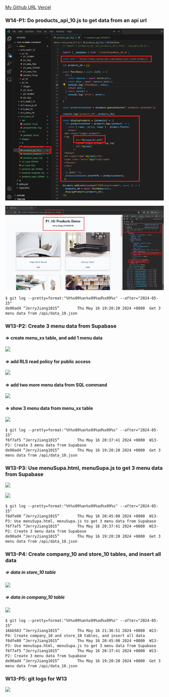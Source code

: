 [My Github URL](https://github.com/JerryJiang1115/1122-js-demo-212411211)
[Vercel](https://1122-js-demo-212411211.vercel.app/#)

### W14-P1: Do products_api_10.js to get data from an api url
 
![](w14-p1-1.png)
 
![](w14-p1-2.png)
 

```
$ git log --pretty=format:"%h%x09%an%x09%ad%x09%s" --after="2024-05-15"
de90ad4 “JerryJiang1015”        Thu May 16 19:20:20 2024 +0800  Get 3 menu data from /api/data_10.json
```

### W13-P2: Create 3 menu data from Supabase
 
#### => create menu_xx table, and add 1 menu data
 
![](w13-p2-1.png)
 
#### => add RLS read policy for public access
 
![](w13-p2-2.png)
 
#### => add two more menu data from SQL command
 
![](w13-p2-3.png)
 
#### => show 3 menu data from menu_xx table
 
![](w13-p2-4.png)
 
```
$ git log --pretty=format:"%h%x09%an%x09%ad%x09%s" --after="2024-05-15"
f6f7af5 “JerryJiang1015”        Thu May 16 20:37:41 2024 +0800  W13-P2: Create 3 menu data from Supabase
de90ad4 “JerryJiang1015”        Thu May 16 19:20:20 2024 +0800  Get 3 menu data from /api/data_10.json

```

### W13-P3: Use menuSupa.html, menuSupa.js to get 3 menu data from Supabase
 
![](w13-p3-1.png)
 
![](w13-p3-2.png)
 
```
$ git log --pretty=format:"%h%x09%an%x09%ad%x09%s" --after="2024-05-15"
f6dfe80 “JerryJiang1015”        Thu May 16 20:45:00 2024 +0800  W13-P3: Use menuSupa.html, menuSupa.js to get 3 menu data from Supabase
f6f7af5 “JerryJiang1015”        Thu May 16 20:37:41 2024 +0800  W13-P2: Create 3 menu data from Supabase
de90ad4 “JerryJiang1015”        Thu May 16 19:20:20 2024 +0800  Get 3 menu data from /api/data_10.json

```

### W13-P4: Create company_10 and store_10 tables, and insert all data
 
##### => data in store_10 table
 
![](w13-p4-1.png)
 
##### => data in company_10 table
 
![](w13-p4-2.png)

```
$ git log --pretty=format:"%h%x09%an%x09%ad%x09%s" --after="2024-05-15"
16bb583 “JerryJiang1015”        Thu May 16 21:36:51 2024 +0800  W13-P4: Create company_10 and store_10 tables, and insert all data
f6dfe80 “JerryJiang1015”        Thu May 16 20:45:00 2024 +0800  W13-P3: Use menuSupa.html, menuSupa.js to get 3 menu data from Supabase
f6f7af5 “JerryJiang1015”        Thu May 16 20:37:41 2024 +0800  W13-P2: Create 3 menu data from Supabase
de90ad4 “JerryJiang1015”        Thu May 16 19:20:20 2024 +0800  Get 3 menu data from /api/data_10.json

```

### W13-P5: git logs for W13
 
![](w12-p5.png)

```


```